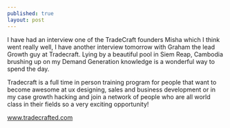 ```yaml
---
published: true
layout: post
---
```


I have had an interview one of the TradeCraft founders Misha which I think went really well, I have another interview tomorrow with Graham the lead Growth guy at Tradecraft.
Lying by a beautiful pool in Siem Reap, Cambodia brushing up on my Demand Generation knowledge is a wonderful way to spend the day.

Tradecraft is a full time in person training program for people that want to become awesome at ux designing, sales and business development or in my case growth hacking and join a network of people who are all world class in their fields so a very exciting opportunity!

www.tradecrafted.com